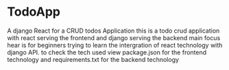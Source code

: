 # TodoApp
A django React for a CRUD todos Application 
this is a todo crud application with react serving the frontend and django serving the backend
main focus hear is for beginners trying to learn the intergration of react technology with django API.
to check the tech used view package.json for the frontend technology and requirements.txt for the backend technology
